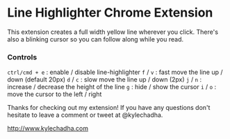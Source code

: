 # Line Highlighter Chrome Extension

This extension creates a full width yellow line wherever you click. There's also a blinking cursor so you can follow along while you read.

### Controls
   `ctrl/cmd + e` : enable / disable line-highlighter
   `f` / `v` : fast move the line up / down (default 20px)
   `d` / `c` : slow move the line up / down (2px)
   `j` / `n` : increase / decrease the height of the line
   `g` : hide / show the cursor
   `i` / `o` : move the cursor to the left / right

Thanks for checking out my extension! If you have any questions don't hesitate to leave a comment or tweet at @kylechadha.

http://www.kylechadha.com
